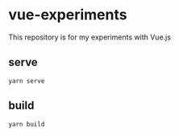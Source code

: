 # vue-experiments

This repository is for my experiments with Vue.js

## serve

```
yarn serve
```

## build

```
yarn build
```
